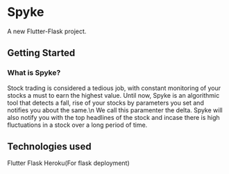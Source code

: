# Spyke

A new Flutter-Flask project.

## Getting Started

### What is Spyke?
Stock trading is considered a tedious job, with constant monitoring of your stocks a must to earn the highest value.
Until now, Spyke is an algorithmic tool that detects a fall, rise of your stocks by parameters you set and notifies you about the same.\n We call this paramenter the delta. 
Spyke will also notify you with the top headlines of the stock and incase there is high fluctuations in a stock over a long period of time.

## Technologies used

Flutter 
Flask
Heroku(For flask deployment)
